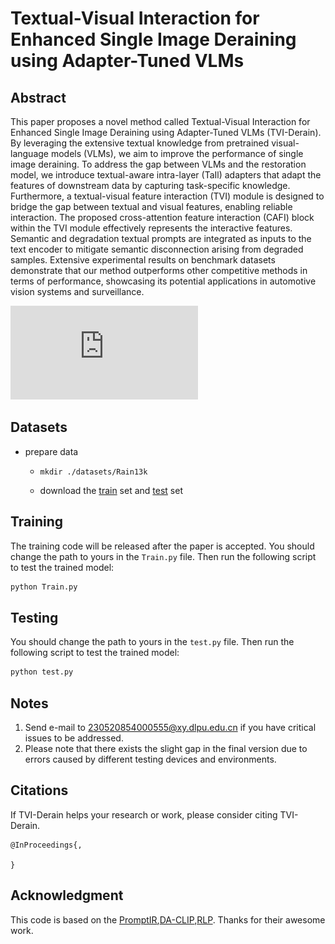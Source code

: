 # Textual-Visual Interaction for Enhanced Single Image Deraining using Adapter-Tuned VLMs
## Abstract

This paper proposes a novel method called Textual-Visual Interaction for Enhanced Single Image Deraining using Adapter-Tuned VLMs (TVI-Derain). By leveraging the extensive textual knowledge from pretrained visual-language models (VLMs), we aim to improve the performance of single image deraining. To address the gap between VLMs and the restoration model, we introduce textual-aware intra-layer (TaIl) adapters that adapt the features of downstream data by capturing task-specific knowledge. Furthermore, a textual-visual feature interaction (TVI) module is designed to bridge the gap between textual and visual features, enabling reliable interaction. The proposed cross-attention feature interaction (CAFI) block within the TVI module effectively represents the interactive features. Semantic and degradation textual prompts are integrated as inputs to the text encoder to mitigate semantic disconnection arising from degraded samples. Extensive experimental results on benchmark datasets demonstrate that our method outperforms other competitive methods in terms of performance, showcasing its potential applications in automotive vision systems and surveillance.

![20231020101639](https://github.com/ncfjd/TVI-Derain/blob/main/figure/fig.pdf)

## Datasets
* prepare data
  * ```mkdir ./datasets/Rain13k```

  * download the [train](https://drive.google.com/drive/folders/1Hnnlc5kI0v9_BtfMytC2LR5VpLAFZtVe?usp=sharing) set and [test](https://drive.google.com/drive/folders/1PDWggNh8ylevFmrjo-JEvlmqsDlWWvZs?usp=sharing) set 


## Training
The training code will be released after the paper is accepted.
You should change the path to yours in the `Train.py` file.  Then run the following script to test the trained model:

```sh
python Train.py
```

## Testing
You should change the path to yours in the `test.py` file.  Then run the following script to test the trained model:

```sh
python test.py
```
## Notes

1. Send e-mail to 230520854000555@xy.dlpu.edu.cn if you have critical issues to be addressed.
2. Please note that there exists the slight gap in the final version due to errors caused by different testing devices and environments.

## Citations

If TVI-Derain helps your research or work, please consider citing TVI-Derain.
```
@InProceedings{,
  
}
```

## Acknowledgment

This code is based on the [PromptIR](https://github.com/va1shn9v/PromptIR),[DA-CLIP](https://github.com/Algolzw/daclip-uir),[RLP](https://github.com/zkawfanx/RLP). Thanks for their awesome work.
